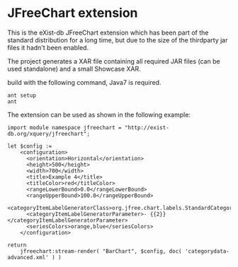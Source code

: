 JFreeChart extension
==========

This is the eXist-db JFreeChart extension which has been part of the standard distribution for a long time, but due to the size of the thirdparty jar files it hadn't been enabled.

The project generates a XAR file containing all required JAR files (can  be used standalone) and a small Showcase XAR.

build with the following command, Java7 is required.

```shell
ant setup
ant
```


The extension can be used as shown in the following example:

```xquery
import module namespace jfreechart = "http://exist-db.org/xquery/jfreechart";

let $config :=
    <configuration>
      <orientation>Horizontal</orientation>
      <height>500</height>
      <width>700</width>
      <title>Example 4</title>
      <titleColor>red</titleColor>
      <rangeLowerBound>0.0</rangeLowerBound>
      <rangeUpperBound>100.0</rangeUpperBound>
      <categoryItemLabelGeneratorClass>org.jfree.chart.labels.StandardCategoryItemLabelGenerator</categoryItemLabelGeneratorClass>
      <categoryItemLabelGeneratorParameter>- {{2}}</categoryItemLabelGeneratorParameter>
      <seriesColors>orange,blue</seriesColors>
    </configuration>

return
    jfreechart:stream-render( "BarChart", $config, doc( 'categorydata-advanced.xml' ) )
```
